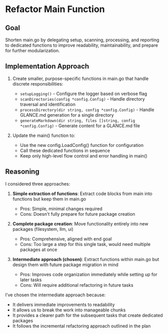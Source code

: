 # Refactor Main Function

## Goal
Shorten main.go by delegating setup, scanning, processing, and reporting to dedicated functions to improve readability, maintainability, and prepare for further modularization.

## Implementation Approach
1. Create smaller, purpose-specific functions in main.go that handle discrete responsibilities:
   - `setupLogging()` - Configure the logger based on verbose flag
   - `scanDirectories(config *config.Config)` - Handle directory traversal and identification
   - `processDirectory(dir string, config *config.Config)` - Handle GLANCE.md generation for a single directory
   - `generateMarkdown(dir string, files []string, config *config.Config)` - Generate content for a GLANCE.md file

2. Update the main() function to:
   - Use the new config.LoadConfig() function for configuration
   - Call these dedicated functions in sequence
   - Keep only high-level flow control and error handling in main()

## Reasoning
I considered three approaches:

1. **Simple extraction of functions**: Extract code blocks from main into functions but keep them in main.go
   - Pros: Simple, minimal changes required
   - Cons: Doesn't fully prepare for future package creation

2. **Complete package creation**: Move functionality entirely into new packages (filesystem, llm, ui)
   - Pros: Comprehensive, aligned with end goal
   - Cons: Too large a step for this single task, would need multiple packages at once

3. **Intermediate approach (chosen)**: Extract functions within main.go but design them with future package migration in mind
   - Pros: Improves code organization immediately while setting up for later tasks
   - Cons: Will require additional refactoring in future tasks

I've chosen the intermediate approach because:
- It delivers immediate improvements to readability
- It allows us to break the work into manageable chunks
- It provides a clearer path for the subsequent tasks that create dedicated packages
- It follows the incremental refactoring approach outlined in the plan
